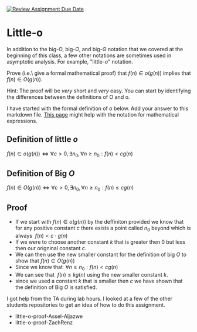 [![Review Assignment Due Date](https://classroom.github.com/assets/deadline-readme-button-24ddc0f5d75046c5622901739e7c5dd533143b0c8e959d652212380cedb1ea36.svg)](https://classroom.github.com/a/wM4-KOzy)
# Little-o

In addition to the big-O, big-$\Omega$, and big-$\Theta$ notation that
we covered at the beginning of this class, a few other notations are sometimes
used in asymptotic analysis.  For example, "little-$o$" notation.

Prove (i.e.\ give a formal mathematical proof) that $f(n)\in o(g(n))$ implies
that $f(n)\in O(g(n))$.

Hint: The proof will be *very* short and *very* easy. You can start by
identifying the differences between the definitions of O and o.

I have started with the formal definition of $o$ below. Add your answer to this
markdown file. [This
page](https://docs.github.com/en/get-started/writing-on-github/working-with-advanced-formatting/writing-mathematical-expressions)
might help with the notation for mathematical expressions.

## Definition of little $o$ 
$f(n)\in o(g(n)) \iff \forall c>0, \exists n_0, \forall n\ge n_0: f(n) < c g(n)$

## Definition of Big $O$
$f(n)\in O(g(n)) \iff \forall c>0, \exists n_0, \forall n\ge n_0: f(n) \le c g(n)$

## Proof 
- If we start with $f(n)\in o(g(n))$ by the deffiniton provided we know that for any positive constant $c$ there exists a point called $n_0$
  beyond which is always $\ f(n) < c \cdot g(n)$
- If we were to choose another constant $k$ that is greater then 0 but less then our origninal constant $c$.
- We can then use the new smaller constant for the definition of big $O$ to show that $f(n)\in O(g(n))$
- Since we know that $\ \forall n\ge n_0: f(n) < c g(n)$
- We can see that $\ f(n) \le k g(n)$ using the new smaller constant $k$.
- since we used a constant $k$ that is smaller then $c$ we have shown that the definition of Big $O$ is satisfied.

I got help from the TA during lab hours. 
I looked at a few of the other students repositories to get an idea of how to do this assignment.
- little-o-proof-Assel-Aljazwe
- little-o-proof-ZachRenz
